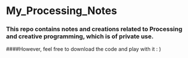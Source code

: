 # My_Processing_Notes

### This repo contains notes and creations related to Processing and creative programming, which is of private use.

####However, feel free to download the code and play with it : )
